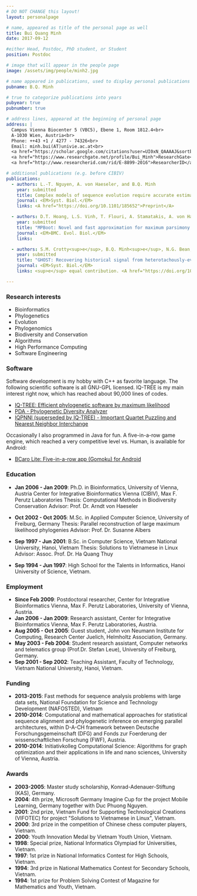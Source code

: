 ```yaml
---
# DO NOT CHANGE this layout!
layout: personalpage

# name, appeared as title of the personal page as well
title: Bui Quang Minh
date: 2017-09-12

#either Head, Postdoc, PhD student, or Student
position: Postdoc

# image that will appear in the people page
image: /assets/img/people/minh2.jpg

# name appeared in publications, used to display personal publications
pubname: B.Q. Minh

# true to categorize publications into years
pubyear: true
pubnumber: true

# address lines, appeared at the beginning of personal page
address: |
  Campus Vienna Biocenter 5 (VBC5), Ebene 1, Room 1812.4<br>
  A-1030 Wien, Austria<br>
  Phone: ++43 +1 / 4277 - 74326<br>
  Email: minh.bui(AT)univie.ac.at<br>
  <a href="https://scholar.google.com/citations?user=UI0xN_QAAAAJ&sortby=pubdate">Google Scholar</a><br>
  <a href="https://www.researchgate.net/profile/Bui_Minh">ResearchGate</a><br>
  <a href="http://www.researcherid.com/rid/E-8899-2016">ResearcherID</a>

# additional publications (e.g. before CIBIV)
publications:
  - authors: L.-T. Nguyen, A. von Haeseler, and B.Q. Minh
    year: submitted
    title: Complex models of sequence evolution require accurate estimators as exemplified with the invariable site plus Gamma model.
    journal: <EM>Syst. Biol.</EM>
    links: <A href="https://doi.org/10.1101/185652">Preprint</A>

  - authors: D.T. Hoang, L.S. Vinh, T. Flouri, A. Stamatakis, A. von Haeseler, and B.Q. Minh
    year: submitted
    title: "MPBoot: Novel and fast approximation for maximum parsimony bootstrap."
    journal: <EM>BMC. Evol. Biol.</EM>
    links: 

  - authors: S.M. Crotty<sup>e</sup>, B.Q. Minh<sup>e</sup>, N.G. Bean, B.R. Holland, J. Tuke, L.S. Jermiin, and A. von Haeseler
    year: submitted
    title: "GHOST: Recovering historical signal from heterotachously-evolved sequence alignments."
    journal: <EM>Syst. Biol.</EM>
    links: <sup>e</sup> equal contribution. <A href="https://doi.org/10.1101/174789">Preprint</A>

---
```



### Research interests
<div class="hline"></div>

* Bioinformatics
* Phylogenetics
* Evolution
* Phylogenomics
* Biodiversity and Conservation
* Algorithms
* High Performance Computing
* Software Engineering


### Software
<div class="hline"></div>

Software development is my hobby with C++ as favorite language. The following scientific software is all GNU-GPL licensed. IQ-TREE is my main interest right now, which has reached about 90,000 lines of codes.

* [IQ-TREE: Efficient phylogenetic software by maximum likelihood](http://www.iqtree.org)
* [PDA - Phylogenetic Diversity Analyzer](http://www.cibiv.at/software/pda)
* [IQPNNI (superseded by IQ-TREE) - Important Quartet Puzzling and Nearest Neighbor Interchange](http://www.cibiv.at/software/iqpnni)

Occasionally I also programmed in Java for fun. A five-in-a-row game engine, which reached a very competitive level vs. Human, is available for Android:

* [BCaro Lite: Five-in-a-row app (Gomoku) for Android](https://play.google.com/store/apps/details?id=com.caro&hl=en)


### Education
<div class="hline"></div>

* __Jan 2006 - Jan 2009__: Ph.D. in Bioinformatics, University of Vienna, Austria
Center for Integrative Bioinformatics Vienna (CIBIV), Max F. Perutz Laboratories
Thesis: Computational Methods in Biodiversity Conservation
Advisor: Prof. Dr. Arndt von Haeseler

* __Oct 2002 - Oct 2005__: M.Sc. in Applied Computer Science, University of Freiburg, Germany
Thesis: Parallel reconstruction of large maximum likelihood phylogenies
Advisor: Prof. Dr. Susanne Albers

* __Sep 1997 - Jun 2001__: B.Sc. in Computer Science, Vietnam National University, Hanoi, Vietnam
Thesis: Solutions to Vietnamese in Linux
Advisor: Assoc. Prof. Dr. Ha Quang Thuy

* __Sep 1994 - Jun 1997__: High School for the Talents in Informatics, Hanoi University of Science, Vietnam.



### Employment
<div class="hline"></div>

* __Since Feb 2009__: Postdoctoral researcher, Center for Integrative Bioinformatics Vienna, Max F. Perutz Laboratories, University of Vienna, Austria.
* __Jan 2006 - Jan 2009__: Research assistant, Center for Integrative Bioinformatics Vienna, Max F. Perutz Laboratories, Austria.
* __Aug 2005 - Oct 2005__: Guest student, John von Neumann Institute for Computing, Research Center Juelich, Helmholtz Association, Germany.
* __May 2003 - Feb 2004__: Student research assistant, Computer networks and telematics group (Prof.Dr. Stefan Leue), University of Freiburg, Germany.
* __Sep 2001 - Sep 2002__: Teaching Assistant, Faculty of Technology, Vietnam National University, Hanoi, Vietnam.



### Funding
<div class="hline"></div>

* __2013-2015__: Fast methods for sequence analysis problems with large data sets, National Foundation for Science and Technology Development (NAFOSTED), Vietnam
* __2010-2014__: Computational and mathematical approaches for statistical sequence alignment and phylogenetic inference on emerging parallel architectures, within D-A-CH framework between Deutsche Forschungsgemeinschaft (DFG) and Fonds zur Foerderung der wissenschaftlichen Forschung (FWF), Austria.
* __2010-2014__: Initiativkolleg Computational Science: Algorithms for graph optimization and their applications in life and nano sciences, University of Vienna, Austria.


### Awards
<div class="hline"></div>

* __2003-2005__: Master study scholarship, Konrad-Adenauer-Stiftung (KAS), Germany.
* __2004__: 4th prize, Microsoft Germany Imagine Cup for the project Mobile Learning, Germany together with Duc Phuong Nguyen.
* __2001__: 2nd prize, Vietnam Fund for Supporting Technological Creations (VIFOTEC) for project "Solutions to Vietnamese in Linux", Vietnam.
* __2000__: 3rd prize in the competition of Chinese chess computer players, Vietnam.
* __2000__: Youth Innovation Medal by Vietnam Youth Union, Vietnam.
* __1998__: Special prize, National Informatics Olympiad for Universities, Vietnam.
* __1997__: 1st prize in National Informatics Contest for High Schools, Vietnam.
* __1994__: 3rd prize in National Mathematics Contest for Secondary Schools, Vietnam.
* __1994__: 1st prize for Problem Solving Contest of Magazine for Mathematics and Youth, Vietnam.

